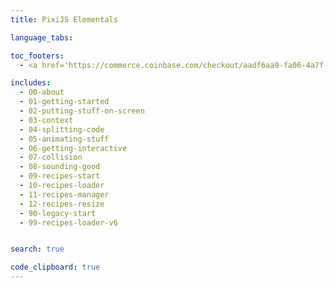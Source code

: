 ```yaml
---
title: PixiJS Elementals

language_tabs: 

toc_footers:
  - <a href='https://commerce.coinbase.com/checkout/aadf6aa9-fa06-4a7f-b4b2-3ca868b86b9a'>If you have money to spare...</a>

includes:
  - 00-about
  - 01-getting-started
  - 02-putting-stuff-on-screen
  - 03-context
  - 04-splitting-code
  - 05-animating-stuff
  - 06-getting-interactive
  - 07-collision
  - 08-sounding-good
  - 09-recipes-start
  - 10-recipes-loader
  - 11-recipes-manager
  - 12-recipes-resize
  - 90-legacy-start
  - 99-recipes-loader-v6


search: true

code_clipboard: true
---
```




